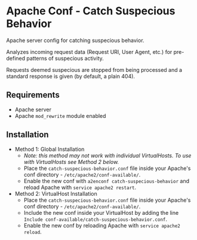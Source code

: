 # Apache Conf - Catch Suspecious Behavior

Apache server config for catching suspecious behavior.

Analyzes incoming request data (Request URI, User Agent, etc.) for pre-defined patterns of suspecious activity.

Requests deemed suspecious are stopped from being processed and a standard response is given (by default, a plain 404).

## Requirements
- Apache server
- Apache `mod_rewrite` module enabled

## Installation

- Method 1: Global Installation
    - *Note: this method may not work with individual VirtualHosts. To use with VirtualHosts see Method 2 below.*
    - Place the `catch-suspecious-behavior.conf` file inside your Apache's conf directory - `/etc/apache2/conf-available/`.
    - Enable the new conf with `a2enconf catch-suspecious-behavior` and reload Apache with `service apache2 restart`.
- Method 2: VirtualHost Installation
    - Place the `catch-suspecious-behavior.conf` file inside your Apache's conf directory - `/etc/apache2/conf-available/`.
    - Include the new conf inside your VirtualHost by adding the line `Include conf-available/catch-suspecious-behavior.conf`.
    - Enable the new conf by reloading Apache with `service apache2 reload`.    

